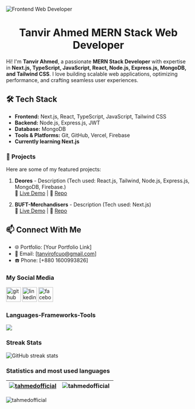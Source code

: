 ![Frontend Web Developer](https://raw.githubusercontent.com/tahmedofficial/portfolio-images/refs/heads/main/github-banner-two.png)

<h1 align="center">Tanvir Ahmed MERN Stack Web Developer</h1>

Hi! I'm **Tanvir Ahmed**, a passionate **MERN Stack Developer** with expertise in **Next.js, TypeScript, JavaScript, React, Node.js, Express.js, MongoDB, and Tailwind CSS**. I love building scalable web applications, optimizing performance, and crafting seamless user experiences.

## 🛠️ Tech Stack
- **Frontend:** Next.js, React, TypeScript, JavaScript, Tailwind CSS  
- **Backend:** Node.js, Express.js, JWT 
- **Database:** MongoDB  
- **Tools & Platforms:** Git, GitHub, Vercel, Firebase
- **Currently learning Next.js**

### 🌟 Projects
Here are some of my featured projects:
1. **Deores** - Description (Tech used: React.js, Tailwind, Node.js, Express.js, MongoDB, Firebase.)  
   🔗 [Live Demo](https://deores-mart.firebaseapp.com/) | 📂 [Repo](https://github.com/tahmedofficial/deores-mart-client)  

2. **BUFT-Merchandisers** - Description (Tech used: Next.js)  
   🔗 [Live Demo](https://buft-merchandisers.vercel.app/) | 📂 [Repo](https://github.com/tahmedofficial/BUFT-Merchandisers)

## 📫 Connect With Me
- 🌐 Portfolio: [Your Portfolio Link]
- 📧 Email: [tanvirofcuo@gmail.com]
- ☎️ Phone: [+880 1600993826]

### My Social Media
[<img src='https://cdn.jsdelivr.net/npm/simple-icons@3.0.1/icons/github.svg' alt='github' height='40'>](https://github.com/tahmedofficial)  [<img src='https://cdn.jsdelivr.net/npm/simple-icons@3.0.1/icons/linkedin.svg' alt='linkedin' height='40'>](https://www.linkedin.com/in/tahmedofficial/)  [<img src='https://cdn.jsdelivr.net/npm/simple-icons@3.0.1/icons/facebook.svg' alt='facebook' height='40'>](https://www.facebook.com/taahmedofficial)  

### Languages-Frameworks-Tools
<div>
    <img src="https://skillicons.dev/icons?i=react,nodejs,express,mongodb,nextjs,javascript,typescript,firebase,github,html,css,tailwind,figma,vscode">
</div>

### Streak Stats
![GitHub streak stats](https://streak-stats.demolab.com/?user=tahmedofficial)

### Statistics and most used languages
| <a href="https://github.com/anuraghazra/github-readme-stats"><img align="center" src="https://github-readme-stats.vercel.app/api?username=tahmedofficial&show_icons=true&locale=en&hide_border=true" alt="tahmedofficial" /></a> | <a href="https://github.com/anuraghazra/github-readme-stats"><img align="left" src="https://github-readme-stats.vercel.app/api/top-langs?username=tahmedofficial&show_icons=true&locale=en&layout=compact&hide_border=true" alt="tahmedofficial" /></a> |
| ------------- | ------------- |

<p><img align="center" src="https://streak-stats.demolab.com/?user=tahmedofficial&hide_border=true" alt="tahmedofficial" /></p>



